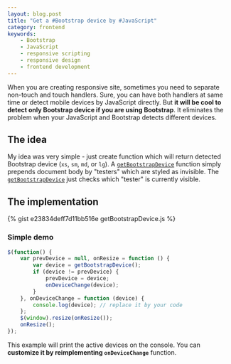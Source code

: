 ```yaml
---
layout: blog.post
title: "Get a #Bootstrap device by #JavaScript"
category: frontend
keywords:
    - Bootstrap
    - JavaScript
    - responsive scripting
    - responsive design
    - frontend development
---
```


When you are creating responsive site, sometimes you need to separate non-touch and touch handlers.
Sure, you can have both handlers at same time or detect mobile devices by JavaScript directly.
But **it will be cool to detect only Bootstrap device if you are using Bootstrap**.
It eliminates the problem when your JavaScript and Bootstrap detects different devices.



## The idea

My idea was very simple - just create function which will return detected Bootstrap device (`xs`, `sm`, `md`, or `lg`).
A [`getBootstrapDevice`] function simply prepends document body by "testers" which are styled as invisible.
The [`getBootstrapDevice`] just checks which "tester" is currently visible.



## The implementation

{% gist e23834deff7d11bb516e getBootstrapDevice.js %}


### Simple demo

```javascript
$(function() {
    var prevDevice = null, onResize = function () {
        var device = getBootstrapDevice();
        if (device != prevDevice) {
            prevDevice = device;
            onDeviceChange(device);
        }
    }, onDeviceChange = function (device) {
        console.log(device); // replace it by your code
    };
    $(window).resize(onResize());
    onResize();
});
```

This example will print the active devices on the console.
You can **customize it by reimplementing `onDeviceChange`** function.



[`getBootstrapDevice`]:(https://gist.github.com/petrknap/e23834deff7d11bb516e)
